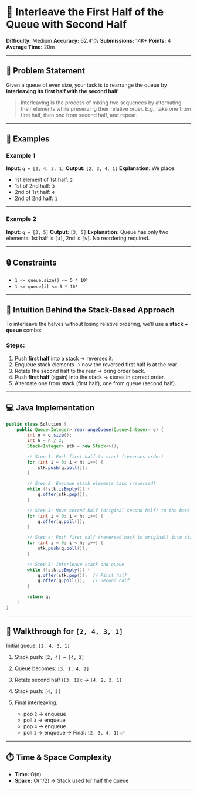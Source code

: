 
# 🔁 Interleave the First Half of the Queue with Second Half

**Difficulty:** Medium
**Accuracy:** 62.41%
**Submissions:** 14K+
**Points:** 4
**Average Time:** 20m

---

## 📘 Problem Statement

Given a queue of even size, your task is to rearrange the queue by **interleaving its first half with the second half**.

> Interleaving is the process of mixing two sequences by alternating their elements while preserving their relative order.
> E.g., take one from first half, then one from second half, and repeat.

---

## 🧪 Examples

### Example 1

**Input:**
`q = [2, 4, 3, 1]`
**Output:**
`[2, 3, 4, 1]`
**Explanation:**
We place:

* 1st element of 1st half: `2`
* 1st of 2nd half: `3`
* 2nd of 1st half: `4`
* 2nd of 2nd half: `1`

---

### Example 2

**Input:**
`q = [3, 5]`
**Output:**
`[3, 5]`
**Explanation:**
Queue has only two elements: 1st half is `[3]`, 2nd is `[5]`. No reordering required.

---

## 🔒 Constraints

* `1 <= queue.size() <= 5 * 10⁵`
* `1 <= queue[i] <= 5 * 10⁵`

---

## 🧠 Intuition Behind the Stack-Based Approach

To interleave the halves without losing relative ordering, we’ll use a **stack + queue** combo:

### Steps:

1. Push **first half** into a stack → reverses it.
2. Enqueue stack elements → now the reversed first half is at the rear.
3. Rotate the second half to the rear → bring order back.
4. Push **first half** (again) into the stack → stores in correct order.
5. Alternate one from stack (first half), one from queue (second half).

---

## 💻 Java Implementation

```java
public class Solution {
    public Queue<Integer> rearrangeQueue(Queue<Integer> q) {
        int n = q.size();
        int h = n / 2;
        Stack<Integer> stk = new Stack<>();

        // Step 1: Push first half to stack (reverses order)
        for (int i = 0; i < h; i++) {
            stk.push(q.poll());
        }

        // Step 2: Enqueue stack elements back (reversed)
        while (!stk.isEmpty()) {
            q.offer(stk.pop());
        }

        // Step 3: Move second half (original second half) to the back
        for (int i = 0; i < h; i++) {
            q.offer(q.poll());
        }

        // Step 4: Push first half (reversed back to original) into stack
        for (int i = 0; i < h; i++) {
            stk.push(q.poll());
        }

        // Step 5: Interleave stack and queue
        while (!stk.isEmpty()) {
            q.offer(stk.pop());  // First half
            q.offer(q.poll());   // Second half
        }

        return q;
    }
}
```

---

## 🎯 Walkthrough for `[2, 4, 3, 1]`

Initial queue:
`[2, 4, 3, 1]`

1. Stack push: `[2, 4] → [4, 2]`
2. Queue becomes: `[3, 1, 4, 2]`
3. Rotate second half (`[3, 1]`): → `[4, 2, 3, 1]`
4. Stack push: `[4, 2]`
5. Final interleaving:

   * pop `2` → enqueue
   * poll `3` → enqueue
   * pop `4` → enqueue
   * poll `1` → enqueue
     → Final: `[2, 3, 4, 1]` ✅

---

## ⏱️ Time & Space Complexity

* **Time:** O(n)
* **Space:** O(n/2) → Stack used for half the queue

---

